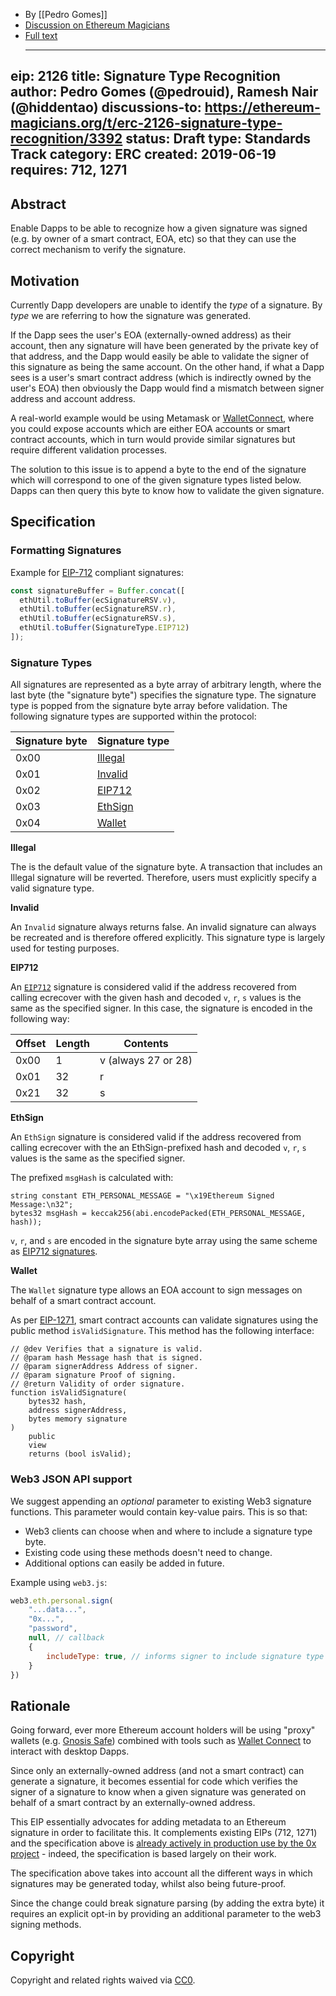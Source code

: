 - By [[Pedro Gomes]]
- [Discussion on Ethereum Magicians](https://ethereum-magicians.org/t/erc-2126-signature-type-recognition/3392)
- [Full text](https://github.com/pedrouid/EIPs/blob/202d578acb76bb4b8d0f46630eff4965ca61c092/EIPS/eip-2126.md)
    - ---
eip: 2126
title: Signature Type Recognition
author: Pedro Gomes (@pedrouid), Ramesh Nair (@hiddentao)
discussions-to: https://ethereum-magicians.org/t/erc-2126-signature-type-recognition/3392
status: Draft
type: Standards Track
category: ERC
created: 2019-06-19
requires: 712, 1271
---

## Abstract

Enable Dapps to be able to recognize how a given signature was signed (e.g. by owner of a smart contract, EOA, etc) so that they can use the correct mechanism to verify the signature.

## Motivation

Currently Dapp developers are unable to identify the _type_ of a signature. By _type_ we are referring to how the signature was generated.

If the Dapp sees the user's EOA (externally-owned address) as their account, then any signature will have been generated by the private key of that address, and the Dapp would easily be able to validate the signer of this signature as being the same account. On the other hand, if what a Dapp sees is a user's smart contract address (which is indirectly owned by the user's EOA) then obviously the Dapp would find a mismatch between signer address and account address.

A real-world example would be using Metamask or [WalletConnect](https://walletconnect.org), where you could expose accounts which are either EOA accounts or smart contract accounts, which in turn would provide similar signatures but require different validation processes.

The solution to this issue is to append a byte to the end of the signature which will correspond to one of the given signature types listed below. Dapps can then query this byte to know how to validate the given signature.

## Specification

### Formatting Signatures

Example for [EIP-712](#EIP712) compliant signatures:

```javascript
const signatureBuffer = Buffer.concat([
  ethUtil.toBuffer(ecSignatureRSV.v),
  ethUtil.toBuffer(ecSignatureRSV.r),
  ethUtil.toBuffer(ecSignatureRSV.s),
  ethUtil.toBuffer(SignatureType.EIP712)
]);
```

### Signature Types

All signatures are represented as a byte array of arbitrary length, where the last byte (the "signature byte") specifies the signature type. The signature type is popped from the signature byte array before validation. The following signature types are supported within the protocol:

| Signature byte | Signature type      |
| -------------- | ------------------- |
| 0x00           | [Illegal](#illegal) |
| 0x01           | [Invalid](#invalid) |
| 0x02           | [EIP712](#eip712)   |
| 0x03           | [EthSign](#ethsign) |
| 0x04           | [Wallet](#wallet)   |

**Illegal**

The is the default value of the signature byte. A transaction that includes an Illegal signature will be reverted. Therefore, users must explicitly specify a valid signature type.

**Invalid**

An `Invalid` signature always returns false. An invalid signature can always be recreated and is therefore offered explicitly. This signature type is largely used for testing purposes.

**EIP712**

An [`EIP712`](https://eips.ethereum.org/EIPS/eip-712) signature is considered valid if the address recovered from calling ecrecover with the given hash and decoded `v`, `r`, `s` values is the same as the specified signer. In this case, the signature is encoded in the following way:

| Offset | Length | Contents            |
| ------ | ------ | ------------------- |
| 0x00   | 1      | v (always 27 or 28) |
| 0x01   | 32     | r                   |
| 0x21   | 32     | s                   |

**EthSign**

An `EthSign` signature is considered valid if the address recovered from calling ecrecover with the an EthSign-prefixed hash and decoded `v`, `r`, `s` values is the same as the specified signer.

The prefixed `msgHash` is calculated with:

```
string constant ETH_PERSONAL_MESSAGE = "\x19Ethereum Signed Message:\n32";
bytes32 msgHash = keccak256(abi.encodePacked(ETH_PERSONAL_MESSAGE, hash));
```

`v`, `r`, and `s` are encoded in the signature byte array using the same scheme as [EIP712 signatures](#EIP712).

**Wallet**

The `Wallet` signature type allows an EOA account to sign messages on behalf of a smart contract account.

As per [EIP-1271](https://eips.ethereum.org/EIPS/eip-1271), smart contract accounts can validate signatures using the public method `isValidSignature`. This method has the following interface:

```typescript=
// @dev Verifies that a signature is valid.
// @param hash Message hash that is signed.
// @param signerAddress Address of signer.
// @param signature Proof of signing.
// @return Validity of order signature.
function isValidSignature(
    bytes32 hash,
    address signerAddress,
    bytes memory signature
)
    public
    view
    returns (bool isValid);
```

### Web3 JSON API support

We suggest appending an _optional_ parameter to existing Web3 signature functions. This parameter would contain key-value pairs. This is so that:

- Web3 clients can choose when and where to include a signature type byte.
- Existing code using these methods doesn't need to change.
- Additional options can easily be added in future.

Example using `web3.js`:

```js
web3.eth.personal.sign(
    "...data...",
    "0x...",
    "password",
    null, // callback
    {
        includeType: true, // informs signer to include signature type
    }
})
```

## Rationale

Going forward, ever more Ethereum account holders will be using "proxy" wallets (e.g. [Gnosis Safe](https://safe.gnosis.io/)) combined with tools such as [Wallet Connect](https://walletconnect.org/) to interact with desktop Dapps.

Since only an externally-owned address (and not a smart contract) can generate a signature, it becomes essential for code which verifies the signer of a signature to know when a given signature was generated on behalf of a smart contract by an externally-owned address.

This EIP essentially advocates for adding metadata to an Ethereum signature in order to facilitate this. It complements existing EIPs (712, 1271) and the specification above is [already actively in production use by the 0x project](https://github.com/0xProject/0x-protocol-specification/blob/master/v2/v2-specification.md#signature-types) - indeed, the specification is based largely on their work. 

The specification above takes into account all the different ways in which signatures may be generated today, whilst also being future-proof. 

Since the change could break signature parsing (by adding the extra byte) it requires an explicit opt-in by providing an additional parameter to the web3 signing methods. 

## Copyright

Copyright and related rights waived via [CC0](https://creativecommons.org/publicdomain/zero/1.0/).
